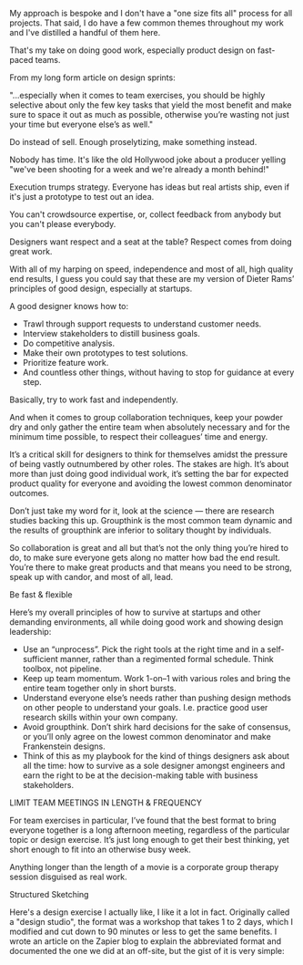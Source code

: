 My approach is bespoke and I don't have a "one size fits all" process for all projects. That said, I do have a few common themes throughout my work and I've distilled a handful of them here.

That's my take on doing good work, especially product design on fast-paced teams.

From my long form article on design sprints:

"...especially when it comes to team exercises, you should be highly selective about only the few key tasks that yield the most benefit and make sure to space it out as much as possible, otherwise you’re wasting not just your time but everyone else’s as well."

Do instead of sell. Enough proselytizing, make something instead.

Nobody has time. It's like the old Hollywood joke about a producer yelling "we've been shooting for a week and we're already a month behind!"

Execution trumps strategy. Everyone has ideas but real artists ship, even if it's just a prototype to test out an idea.

You can't crowdsource expertise, or, collect feedback from anybody but you can't please everybody.

Designers want respect and a seat at the table? Respect comes from doing great work.





With all of my harping on speed, independence and most of all, high quality end results, I guess you could say that these are my version of Dieter Rams’ principles of good design, especially at startups.

A good designer knows how to:

* Trawl through support requests to understand customer needs.
* Interview stakeholders to distill business goals.
* Do competitive analysis.
* Make their own prototypes to test solutions.
* Prioritize feature work.
* And countless other things, without having to stop for guidance at every step.

Basically, try to work fast and independently.

And when it comes to group collaboration techniques, keep your powder dry and only gather the entire team when absolutely necessary and for the minimum time possible, to respect their colleagues’ time and energy.






It’s a critical skill for designers to think for themselves amidst the pressure of being vastly outnumbered by other roles. The stakes are high. It’s about more than just doing good individual work, it’s setting the bar for expected product quality for everyone and avoiding the lowest common denominator outcomes.

Don’t just take my word for it, look at the science — there are research studies backing this up. Groupthink is the most common team dynamic and the results of groupthink are inferior to solitary thought by individuals.

So collaboration is great and all but that’s not the only thing you’re hired to do, to make sure everyone gets along no matter how bad the end result. You’re there to make great products and that means you need to be strong, speak up with candor, and most of all, lead.



Be fast & flexible

Here’s my overall principles of how to survive at startups and other demanding environments, all while doing good work and showing design leadership:

* Use an “unprocess”. Pick the right tools at the right time and in a self-sufficient manner, rather than a regimented formal schedule. Think toolbox, not pipeline.
* Keep up team momentum. Work 1-on–1 with various roles and bring the entire team together only in short bursts.
* Understand everyone else’s needs rather than pushing design methods on other people to understand your goals. I.e. practice good user research skills within your own company.
* Avoid groupthink. Don’t shirk hard decisions for the sake of consensus, or you’ll only agree on the lowest common denominator and make Frankenstein designs.
* Think of this as my playbook for the kind of things designers ask about all the time: how to survive as a sole designer amongst engineers and earn the right to be at the decision-making table with business stakeholders.



LIMIT TEAM MEETINGS IN LENGTH & FREQUENCY

For team exercises in particular, I’ve found that the best format to bring everyone together is a long afternoon meeting, regardless of the particular topic or design exercise. It’s just long enough to get their best thinking, yet short enough to fit into an otherwise busy week.

Anything longer than the length of a movie is a corporate group therapy session disguised as real work.




Structured Sketching

Here's a design exercise I actually like, I like it a lot in fact. Originally called a "design studio", the format was a workshop that takes 1 to 2 days, which I modified and cut down to 90 minutes or less to get the same benefits. I wrote an article on the Zapier blog to explain the abbreviated format and documented the one we did at an off-site, but the gist of it is very simple:
